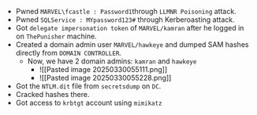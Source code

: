 - Pwned `MARVEL\fcastle : Password1`through `LLMNR Poisoning` attack.
- Pwned `SQLService : MYpassword123#` through Kerberoasting attack. 
- Got `delegate impersonation token`  of `MARVEL/kamran` after he logged in on `ThePunisher` machine.
- Created a domain admin user `MARVEL/hawkeye` and dumped SAM hashes directly from `DOMAIN CONTROLLER`.
	- Now, we have 2 domain admins: `kamran` and `hawkeye`
		- ![[Pasted image 20250330055111.png]]
		- ![[Pasted image 20250330055228.png]]
- Got the `NTLM.dit` file from `secretsdump` on `DC`.
- Cracked hashes there.
- Got access to `krbtgt` account using `mimikatz`